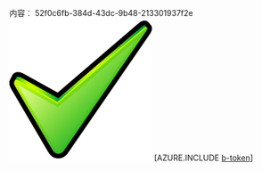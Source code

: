 内容︰ 52f0c6fb-384d-43dc-9b48-213301937f2e![图像](07b07ec0-4882-47ba-abfd-eb282ceac998.png)
[AZURE.INCLUDE [b-token](b0b70e85-5ece-412b-9b00-5d59d1b7e553.md)]
